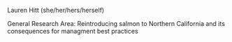 Lauren Hitt (she/her/hers/herself)

General Research Area: Reintroducing salmon to Northern California and its consequences for managment best practices


